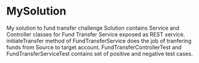 # MySolution
My solution to fund transfer challenge
Solution contains Service and Controller classes for Fund Transfer Service exposed as REST service.
initiateTransfer method of FundTransferService does the job of tranfering funds from Source to target account.
FundTransferControllerTest and FundTransferServiceTest contains set of positive and negative test cases.
